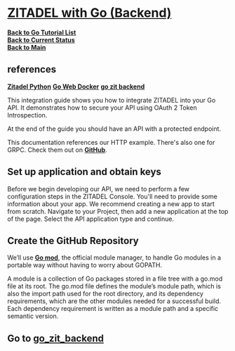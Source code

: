 # **[ZITADEL with Go (Backend)](https://zitadel.com/docs/examples/secure-api/go)**

**[Back to Go Tutorial List](../../tutorial_list.md)**\
**[Back to Current Status](../../../../../development/status/weekly/current_status.md)**\
**[Back to Main](../../../../../README.md)**

## references

**[Zitadel Python](../../../../../research/m_z/zitadel/zitadel_article.md)**
**[Go Web Docker](../../docker/go_web_docker/go_web_docker.md)**
**[go zit backend](../../../../../../go_zit_backend/README.md)**

This integration guide shows you how to integrate ZITADEL into your Go API. It demonstrates how to secure your API using OAuth 2 Token Introspection.

At the end of the guide you should have an API with a protected endpoint.

This documentation references our HTTP example. There's also one for GRPC. Check them out on **[GitHub](https://github.com/zitadel/zitadel-go/blob/next/example/api/http/main.go)**.

## Set up application and obtain keys

Before we begin developing our API, we need to perform a few configuration steps in the ZITADEL Console. You'll need to provide some information about your app. We recommend creating a new app to start from scratch. Navigate to your Project, then add a new application at the top of the page. Select the API application type and continue.

## Create the GitHub Repository

We’ll use **[Go mod](https://blog.golang.org/using-go-modules)**, the official module manager, to handle Go modules in a portable way without having to worry about GOPATH.

A module is a collection of Go packages stored in a file tree with a go.mod file at its root. The go.mod file defines the module’s module path, which is also the import path used for the root directory, and its dependency requirements, which are the other modules needed for a successful build. Each dependency requirement is written as a module path and a specific semantic version.

## Go to **[go_zit_backend](../../../../../go_zit_backend/README.md)**
